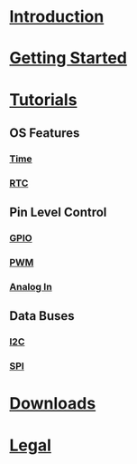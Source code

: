 # [Introduction](intro.md)

# [Getting Started](getting-started.md)

# [Tutorials](tutorials/intro.md)

## OS Features
### [Time](tutorials/time.md)
### [RTC](tutorials/rtc.md)

## Pin Level Control
### [GPIO](tutorials/gpio.md)
### [PWM](tutorials/pwm.md)
### [Analog In](tutorials/analog-in.md)

## Data Buses
### [I2C](tutorials/i2c.md)
### [SPI](tutorials/spi.md)

# [Downloads](downloads.md)
# [Legal](../../hardware/legal.md)
